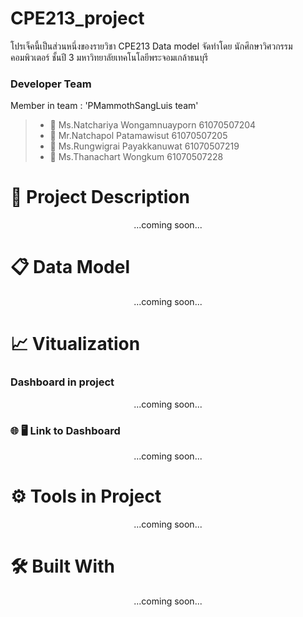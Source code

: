# CPE213_project
โปรเจ็คนี้เป็นส่วนหนึ่งของรายวิชา CPE213 Data model จัดทำโดย นักศึกษาวิศวกรรมคอมพิวเตอร์ ชั้นปี 3 มหาวิทยาลัยเทคโนโลยีพระจอมเกล้าธนบุรี
### Developer Team
Member in team : 'PMammothSangLuis team' 
> * :woman: Ms.Natchariya Wongamnuayporn 61070507204
> * :man: Mr.Natchapol Patamawisut 61070507205
> * :man: Ms.Rungwigrai Payakkanuwat 61070507219
> * :man: Ms.Thanachart Wongkum 61070507228


# :memo: Project Description 
<p align="center"> ...coming soon... </p>

# :clipboard: Data Model 
<p align="center"> ...coming soon... </p>

# :chart_with_upwards_trend: Vitualization
### Dashboard in project  
<p align="center"> ...coming soon... </p>

### :globe_with_meridians: :desktop_computer: Link to Dashboard 
<p align="center"> ...coming soon... </p>

# :gear: Tools in Project
<p align="center"> ...coming soon... </p>

  
# :hammer_and_wrench: Built With 
<p align="center"> ...coming soon... </p>
  
